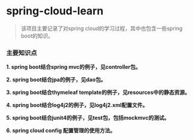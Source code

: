 # spring-cloud-learn
> 该项目主要记录了对spring cloud的学习过程，其中也包含一些spring boot的知识。

### 主要知识点
**1. spring boot结合spring mvc的例子，见controller包。**

**2. spring boot结合jpa的例子，见dao包。**

**3. spring boot结合thymeleaf template的例子，见resources中的静态资源。**

**4. spring boot结合log4j2的例子，见log4j2.xml配置文件。**

**5. spring boot结合junit4的例子，见test包，包括mockmvc的测试。**

**6. spring cloud config 配置管理的使用方法。**
